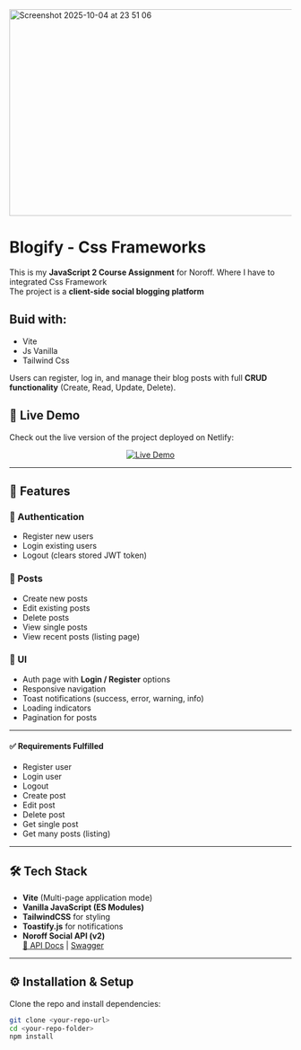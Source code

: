 


<img width="754" height="368" alt="Screenshot 2025-10-04 at 23 51 06" src="https://github.com/user-attachments/assets/69cbadf0-76f0-4014-9316-c32171080e4b" />






# Blogify - Css Frameworks

This is my **JavaScript 2 Course Assignment** for Noroff. Where I have to integrated Css Framework  
The project is a **client-side social blogging platform** 



## Buid with:
- Vite
- Js Vanilla
- Tailwind Css
  

Users can register, log in, and manage their blog posts with full **CRUD functionality** (Create, Read, Update, Delete).

## 🚀 Live Demo

Check out the live version of the project deployed on Netlify:

<p align="center">
  <a href="https://blogify-noor807.netlify.app" target="_blank">
    <img src="https://img.shields.io/badge/Live%20Demo-Netlify-brightgreen?style=for-the-badge&logo=netlify" alt="Live Demo" />
  </a>
</p>


---

## 🚀 Features

### 🔑 Authentication
- Register new users
- Login existing users
- Logout (clears stored JWT token)

### 📝 Posts
- Create new posts
- Edit existing posts
- Delete posts
- View single posts
- View recent posts (listing page)

### 📱 UI
- Auth page with **Login / Register** options
- Responsive navigation
- Toast notifications (success, error, warning, info)
- Loading indicators
- Pagination for posts

---

#### ✅ Requirements Fulfilled
 - Register user
 - Login user
 - Logout
 - Create post
 - Edit post
 - Delete post
 - Get single post
 - Get many posts (listing)

---

## 🛠️ Tech Stack

- **Vite** (Multi-page application mode)
- **Vanilla JavaScript (ES Modules)**
- **TailwindCSS** for styling
- **Toastify.js** for notifications
- **Noroff Social API (v2)**  
  [📖 API Docs](https://docs.noroff.dev/docs/v2/social/posts) |
  [Swagger](https://v2.api.noroff.dev/docs/static/index.html#/social-profiles)

---

## ⚙️ Installation & Setup

Clone the repo and install dependencies:

```bash
git clone <your-repo-url>
cd <your-repo-folder>
npm install
